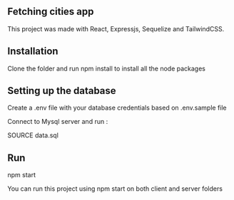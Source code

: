 ## Fetching cities app

This project was made with React, Expressjs, Sequelize and TailwindCSS.

## Installation

Clone the folder and run npm install to install all the node packages

## Setting up the database

Create a .env file with your database credentials based on .env.sample file

Connect to Mysql server and run :

SOURCE data.sql


## Run

npm start

You can run this project using npm start on both client and server folders